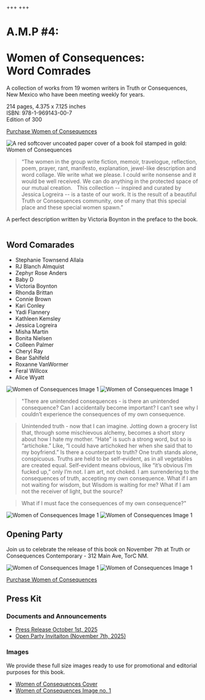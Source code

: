 +++
+++


# A.M.P #4: <br/><br/> Women of Consequences: <br/> Word Comrades

A collection of works from 19 women writers in Truth or Consequences, New Mexico who have been meeting weekly for years. 

214 pages, 4.375 x 7.125 inches</br> 
ISBN: 978-1-969143-00-7</br>
Edition of 300</br>

[Purchase Women of Consequences](https://shop.torc.art/agile-meteor-press)

![A red softcover uncoated paper cover of a book foil stamped in gold: Women of Consequences](woc-front-cover.jpeg "Women of Consequences Cover")


>“The women in the group write fiction, memoir, travelogue, reflection, poem, prayer, rant, manifesto, explanation, jewel-like description and word collage. We write what we please. I could write nonsense and it would be well received. We can do anything in the protected space of our mutual creation.  
>This collection -- inspired and curated by Jessica Logreira -- is a taste of our work. It is the result of a beautiful Truth or Consequences community, one of many that this special place and these special women spawn.”

A perfect description written by Victoria Boynton in the preface to the book.  


## Word Comarades

- Stephanie Townsend Allala
- RJ Blanch Almquist
- Zephyr Rose Anders
- Baby D
- Victoria Boynton
- Rhonda Brittan
- Connie Brown
- Kari Conley
- Yadi Flannery
- Kathleen Kemsley
- Jessica Logreira
- Misha Martin
- Bonita Nielsen
- Colleen Palmer
- Cheryl Ray
- Bear Sahlfeld
- Roxanne VanWormer
- Feral Willcox
- Alice Wyatt

![Women of Consequences Image 1](woc-1.jpg)
![Women of Consequences Image 1](woc-2.jpg)

>"There are unintended consequences - is there an unintended consequence? Can I accidentally become important? I can’t see why I couldn’t experience the consequences of my own consequence. 

>Unintended truth - now that I can imagine. Jotting down a grocery list that, through some mischievous alchemy, becomes a short story about how I hate my mother. “Hate” is such a strong word, but so is “artichoke.” Like, “I could have artichoked her when she said that to my boyfriend.” Is there a counterpart to truth? One truth stands alone, conspicuous. Truths are held to be self-evident, as in all vegetables are created equal. Self-evident means obvious, like “it’s obvious I’m fucked up,” only I’m not. I am art, not choked. I am surrendering to the consequences of truth, accepting my own consequence. What if I am not waiting for wisdom, but Wisdom is waiting for me? What if I am not the receiver of light, but the source? 

>What if I must face the consequences of my own consequence?"

![Women of Consequences Image 1](woc-3.jpg)
![Women of Consequences Image 1](woc-4.jpg)

## Opening Party

Join us to celebrate the release of this book on November 7th at Truth or Consequences Contemporary - 312 Main Ave, TorC NM. 



![Women of Consequences Image 1](woc-5.jpg)
![Women of Consequences Image 1](woc-5.jpg)


[Purchase Women of Consequences](https://shop.torc.art/agile-meteor-press)

## Press Kit

### Documents and Announcements

- [Press Release October 1st, 2025](press-release-oct-1-25)
- [Open Party Invitaiton (November 7th, 2025)](opening-party.pdf)




### Images

We provide these full size images ready to use for promotional and editorial purposes for this book. 

- [Women of Consequences Cover](woc-front-cover.jpeg)
- [Women of Consequences Image no. 1](woc-1.jpg)

